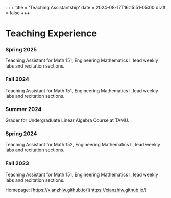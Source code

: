 +++
title = 'Teaching Assistantship'
date = 2024-08-17T16:15:51-05:00
draft = false 
+++

 
# Teaching Experience


### Spring 2025

Teaching Assistant for Math 151, Engineering Mathematics I, lead weekly labs and recitation sections.

### Fall 2024
Teaching Assistant for Math 151, Engineering Mathematics I, lead weekly labs and recitation sections.

### Summer 2024 
Grader for Undergraduate Linear Algebra Course at TAMU.  


### Spring 2024

Teaching Assistant for Math 152, Engineering Mathematics II, lead weekly labs and recitation sections.

### Fall 2023
Teaching Assistant for Math 151, Engineering Mathematics I, lead weekly labs and recitation sections.





Homepage: [https://xianzhiw.github.io/](https://xianzhiw.github.io/)
